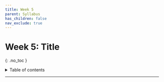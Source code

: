 ```yaml
---
title: Week 5
parent: Syllabus
has_children: false
nav_exclude: true
---
```


# Week 5: Title
{: .no_toc }

<details closed markdown="block">
  <summary>
    Table of contents
  </summary>
  {: .text-delta }
1. TOC
{:toc}
</details>

---

<!-- ########################################################################### -->

<!-- # Class - Monday, Sept. 27

<details closed markdown="block">
  <summary>Details</summary>

</details> -->

<!-- ########################################################################### -->

<!-- ########################################################################### -->

<!-- # Class - Thursday, Sept. 30

<details closed markdown="block">
  <summary>Details</summary>

</details> -->

<!-- ########################################################################### -->

<!-- ########################################################################### -->

<!-- # Recitation - Friday, Oct. 1

<details closed markdown="block">
  <summary>Details</summary>

</details> -->

<!-- ########################################################################### -->

